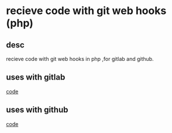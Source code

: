 # recieve code with git web hooks (php)

## desc

recieve code with git web hooks in php ,for gitlab and github.

## uses with gitlab

[code](./gitlab.php)

## uses with github

[code](./github.php)